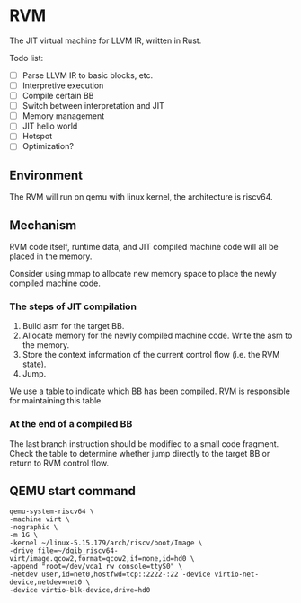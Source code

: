# RVM

The JIT virtual machine for LLVM IR, written in Rust.

Todo list:

- [ ] Parse LLVM IR to basic blocks, etc.
- [ ] Interpretive execution 
- [ ] Compile certain BB
- [ ] Switch between interpretation and JIT
- [ ] Memory management
- [ ] JIT hello world
- [ ] Hotspot
- [ ] Optimization?

## Environment

The RVM will run on qemu with linux kernel, the architecture is riscv64.

## Mechanism

RVM code itself, runtime data, and JIT compiled machine code will all be placed in the memory.

Consider using mmap to allocate new memory space to place the newly compiled machine code.

### The steps of JIT compilation

1. Build asm for the target BB.
2. Allocate memory for the newly compiled machine code. Write the asm to the memory.
3. Store the context information of the current control flow (i.e. the RVM state).
4. Jump.

We use a table to indicate which BB has been compiled. RVM is responsible for maintaining this table.

### At the end of a compiled BB

 The last branch instruction should be modified to a small code fragment. Check the table to determine whether 
 jump directly to the target BB or return to RVM control flow.
 

## QEMU start command

```shell
qemu-system-riscv64 \
-machine virt \
-nographic \
-m 1G \
-kernel ~/linux-5.15.179/arch/riscv/boot/Image \
-drive file=~/dqib_riscv64-virt/image.qcow2,format=qcow2,if=none,id=hd0 \
-append "root=/dev/vda1 rw console=ttyS0" \
-netdev user,id=net0,hostfwd=tcp::2222-:22 -device virtio-net-device,netdev=net0 \
-device virtio-blk-device,drive=hd0
```
